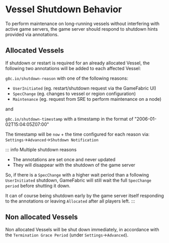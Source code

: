 # Vessel Shutdown Behavior

To perform maintenance on long-running vessels without interfering with active game servers, the game server should respond to shutdown hints provided via annotations.

## Allocated Vessels

If shutdown or restart is required for an already allocated Vessel, the following two annotations will be added to each affected Vessel:

`g8c.io/shutdown-reason` with one of the following reasons:
- `UserInitiated` (eg. restart/shutdown request via the GameFabric UI)
- `SpecChange`    (eg. changes to vessel or region configuration)
- `Maintenance`   (eg. request from SRE to perform maintenance on a node)

and

`g8c.io/shutdown-timestamp` with a timestamp in the format of "2006-01-02T15:04:05Z07:00"


The timestamp will be `now` + the time configured for each reason via: `Settings`->`Advanced`->`Shutdown Notification`

::: info Multiple shutdown reasons
* The annotations are set once and never updated
* They will disappear with the shutdown of the game server

So, if there is a `SpecChange` with a higher wait period than a following `UserInitiated` shutdown, GameFabric will still wait the full `SpecChange period` before shutting it down.

It can of course being shutdown early by the game server itself responding to the annotations or leaving `Allocated` after all players left.
:::


## Non allocated Vessels

Non allocated Vessels will be shut down immediately, in accordance with the `Termination Grace Period` (under `Settings`->`Advanced`).
